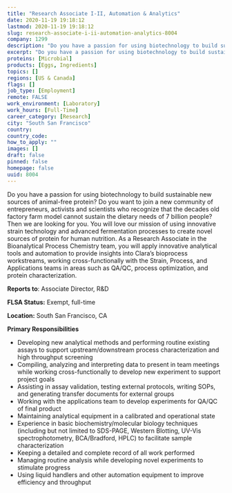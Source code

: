 ```yaml
---
title: "Research Associate I-II, Automation & Analytics"
date: 2020-11-19 19:18:12
lastmod: 2020-11-19 19:18:12
slug: research-associate-i-ii-automation-analytics-8004
company: 1299
description: "Do you have a passion for using biotechnology to build sustainable new sources of animal-free protein? Do you want to join a new community of entrepreneurs, activists and scientists who recognize that the decades old factory farm model cannot sustain the dietary needs of 7 billion people? Then we are looking for you. You will love our mission of using innovative strain technology and advanced fermentation processes to create novel sources of protein for human nutrition."
excerpt: "Do you have a passion for using biotechnology to build sustainable new sources of animal-free protein? Do you want to join a new community of entrepreneurs, activists and scientists who recognize that the decades old factory farm model cannot sustain the dietary needs of 7 billion people? Then we are looking for you. You will love our mission of using innovative strain technology and advanced fermentation processes to create novel sources of protein for human nutrition."
proteins: [Microbial]
products: [Eggs, Ingredients]
topics: []
regions: [US & Canada]
flags: []
job_type: [Employment]
remote: FALSE
work_environment: [Laboratory]
work_hours: [Full-Time]
career_category: [Research]
city: "South San Francisco"
country: 
country_code: 
how_to_apply: ""
images: []
draft: false
pinned: false
homepage: false
uuid: 8004
---
```

<p>Do you have a passion for using biotechnology to build sustainable new sources of animal-free protein? Do you want to join a new community of entrepreneurs, activists and scientists who recognize that the decades old factory farm model cannot sustain the dietary needs of 7 billion people? Then we are looking for you. You will love our mission of using innovative strain technology and advanced fermentation processes to create novel sources of protein for human nutrition. As a Research Associate in the Bioanalytical Process Chemistry team, you will apply innovative analytical tools and automation to provide insights into Clara’s bioprocess workstreams, working cross-functionally with the Strain, Process, and Applications teams in areas such as QA/QC, process optimization, and protein characterization.</p>
<p><strong>Reports to</strong>: Associate Director, R&D</p>
<p><strong>FLSA Status:</strong> Exempt, full-time</p>
<p><strong>Location:</strong> South San Francisco, CA</p>
<p><strong>Primary Responsibilities</strong></p>
<ul>
<li>Developing new analytical methods and performing routine existing assays to support upstream/downstream process characterization and high throughput screening</li>
<li>Compiling, analyzing and interpreting data to present in team meetings while working cross-functionally to develop new experiment to support project goals</li>
<li>Assisting in assay validation, testing external protocols, writing SOPs, and generating transfer documents for external groups</li>
<li>Working with the applications team to develop experiments for QA/QC of final product</li>
<li>Maintaining analytical equipment in a calibrated and operational state</li>
<li>Experience in basic biochemistry/molecular biology techniques (including but not limited to SDS-PAGE, Western Blotting, UV-Vis spectrophotometry, BCA/Bradford, HPLC) to facilitate sample characterization</li>
<li>Keeping a detailed and complete record of all work performed</li>
<li>Managing routine analysis while developing novel experiments to stimulate progress</li>
<li>Using liquid handlers and other automation equipment to improve efficiency and throughput</li>
</ul>
